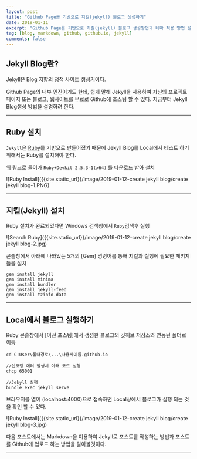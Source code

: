 ```yaml
---
layout: post
title: "Github Page를 기반으로 지킬(jekyll) 블로그 생성하기"
date: 2019-01-11
excerpt: "Github Page를 기반으로 지킬(jekyll) 블로그 생성방법과 테마 적용 방법 설명"
tag: [blog, markdown, github, github.io, jekyll]
comments: false
---
```


## Jekyll Blog란?

 Jekyll은 Blog 지향의 정적 사이트 생성기이다. 

 Github Page의 내부 엔진이기도 한데, 쉽게 말해 Jekyll을 사용하여 자신의 프로젝트 페이지 또는 블로그, 웹사이트를 무료로 Github에 호스팅 할 수 있다. 지금부터 Jekyll Blog생성 방법을 설명하려 한다.

---

## Ruby 설치

`Jekyll`은 [Ruby](https://rubyinstaller.org/downloads/)를 기반으로 만들어졌기 때문에 Jekyll Blog를 Local에서 테스트 하기 위해서는 Ruby를 설치해야 한다.

위 링크로 들어가 `Ruby+Devkit 2.5.3-1(x64)` 를 다운로드 받아 설치

![Ruby Install]({{site.static_url}}/image/2019-01-12-create jekyll blog/create jekyll blog-1.PNG)

---

## 지킬(Jekyll) 설치

Ruby 설치가 완료되었다면 Windows 검색창에서 `Ruby`검색후 실행

![Search Ruby]({{site.static_url}}/image/2019-01-12-create jekyll blog/create jekyll blog-2.jpg)

콘솔창에서 아래에 나와있는 5개의 [Gem] 명령어를 통해 지킬과 실행에 필요한 패키지들을 설치

```
gem install jekyll
gem install minima
gem install bundler
gem install jekyll-feed
gem install tzinfo-data
```

---

## Local에서 블로그 실행하기

Ruby 콘솔창에서 [이전 포스팅]에서 생성한 블로그의 깃허브 저장소와 연동된 폴더로 이동

```
cd C:User\폴더경로\...\사용자이름.github.io

//인코딩 에러 발생시 아래 코드 실행
chcp 65001

//Jekyll 실행
bundle exec jekyll serve
```



브라우저를 열어 (localhost:4000)으로 접속하면 Local상에서 블로그가 실행 되는 것을 확인 할 수 있다.

![Ruby Install]({{site.static_url}}/image/2019-01-12-create jekyll blog/create jekyll blog-3.jpg)

다음 포스트에서는 Markdown을 이용하여 Jekyll로 포스트를 작성하는 방법과 포스트를 Github에 업로드 하는 방법을 알아볼것이다.

---

